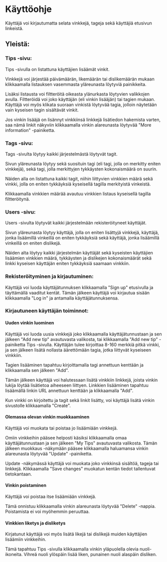 # Käyttöohje

Käyttäjä voi kirjautumatta selata vinkkejä, tageja sekä käyttäjiä etusivun linkeistä.

## Yleistä:

### Tips -sivu:

Tips -sivulla on listattuna käyttäjien lisäämät vinkit.

Vinkkejä voi järjestää päivämäärän, likemäärän tai dislikemäärän mukaan klikkaamalla listauksen vasemmasta yläreunasta löytyviä painikkeita.

Lisäksi listausta voi filtteröitä oikeasta ylänurkasta löytyvien valikkojen avulla. Filtteröidä voi joko käyttäjän (eli vinkin lisääjän) tai tagien mukaan. Käyttäjä voi myös klikata suoraan vinkistä löytyvää tagia, jolloin näytetään vain kyseisen tagin sisältävät vinkit.

Jos vinkin lisääjä on lisännyt vinkkiinsä linkkejä lisätiedon hakemista varten, saa nämä linkit näkyviin klikkaamalla vinkin alareunasta löytyvää "More information" -painiketta.

### Tags -sivu:

Tags -sivulta löytyy kaikki järjestelmästä löytyvät tagit.

Sivun yläreunasta löytyy sekä suosituin tagi (eli tagi, jolla on merkitty eniten vinkkejä), sekä tagi, jolla merkittyjen tykkäysten kokonaismäärä on suurin.

Näiden alla on listattuna kaikki tagit, niihin liittyvien vinkkien määrä sekä vinkki, jolla on eniten tykkäyksiä kyseisellä tagilla merkityistä vinkeistä.

Klikkaamalla vinkkien määrää avautuu vinkkien listaus kyseisellä tagilla filtteröitynä.

### Users -sivu:

Users -sivulta löytyvät kaikki järjestelmään rekisteröityneet käyttäjät.

Sivun yläreunasta löytyy käyttäjä, jolla on eniten lisättyjä vinkkejä, käyttäjä, jonka lisäämillä vinkeillä on eniten tykkäyksiä sekä käyttäjä, jonka lisäämillä vinkeillä on eniten dislikejä.

Näiden alta löytyy kaikki järjestelmän käyttäjät sekä kyseisten käyttäjien lisäämien vinkkien määrä, tykkäysten ja dislikejen kokonaismäärät sekä linkki kyseisen käyttäjän eniten tykkäyksiä saamaan vinkkiin.

### Rekisteröityminen ja kirjautuminen:

Käyttäjä voi luoda käyttäjätunnuksen klikkaamalla "Sign up" etusivulla ja täyttämällä vaaditut kentät. Tämän jälkeen käyttäjä voi kirjautua sisään klikkaamalla "Log in" ja antamalla käyttäjätunnuksensa.

### Kirjautuneen käyttäjän toiminnot:

#### Uuden vinkin luominen

Käyttäjä voi luoda uusia vinkkejä joko klikkaamalla käyttäjätunnustaan ja sen jälkeen "Add new tip" avautuvasta valikosta, tai klikkaamalla "Add new tip" -painiketta Tips -sivulla. Käyttäjän tulee kirjoittaa 8-160 merkkiä pitkä vinkki, ja sen jälkeen lisätä nollasta äärettömään tagia, jotka liittyvät kyseiseen vinkkiin.

Tagien lisääminen tapahtuu kirjoittamalla tagi annettuun kenttään ja klikkaamalla sen jälkeen "Add".

Tämän jälkeen käyttäjä voi halutessaan lisätä vinkkiin linkkejä, joista vinkin lukija löytää lisätietoa aiheeseen liittyen. Linkkien lisääminen tapahtuu lisäämällä linkin URL annettuun kenttään ja klikkaamalla "Add".

Kun vinkki on kirjoitettu ja tagit sekä linkit lisätty, voi käyttäjä lisätä vinkin sivustolle klikkaamalla "Create".

#### Olemassa olevan vinkin muokkaaminen

Käyttäjä voi muokata tai poistaa jo lisäämiään vinkkejä.

Omiin vinkkeihin pääsee helposti käsiksi klikkaamalla omaa käyttäjätunnustaan ja sen jälkeen "My Tips" avautuvasta valikosta. Tämän jälkeen muokkaus -näkymään pääsee klikkaamalla haluamansa vinkin alareunasta löytyvää "Update" -painiketta.

Update -näkymässä käyttäjä voi muokata joko vinkkinsä sisältöä, tageja tai linkkejä. Klikkaamalla "Save changes" muokatun kentän tiedot tallentuvat tietokantaan.

#### Vinkin poistaminen

Käyttäjä voi poistaa itse lisäämiään vinkkejä.

Tämä onnistuu klikkaamalla vinkin alareunasta löytyvää "Delete" -nappia. Poistamista ei voi myöhemmin peruuttaa.

#### Vinkkien liketys ja disliketys

Kirjatunut käyttäjä voi myös lisätä likejä tai dislikejä muiden käyttäjien lisäämiin vinkkeihin.

Tämä tapahtuu Tips -sivulla klikkaamalla vinkin yläpuolella olevia nuoli-ikoneita. Vihreä nuoli ylöspäin lisää liken, punainen nuoli alaspäin disliken.